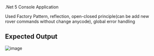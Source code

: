 .Net 5 Console Application

Used Factory Pattern, reflection, open-closed principle(can be add new rover commands without change anycode), global error handling

Expected Output
------------------
![image](https://user-images.githubusercontent.com/8117075/152490793-e1e8de4e-4baa-4397-95a0-f9b5ce3a2e10.png)
